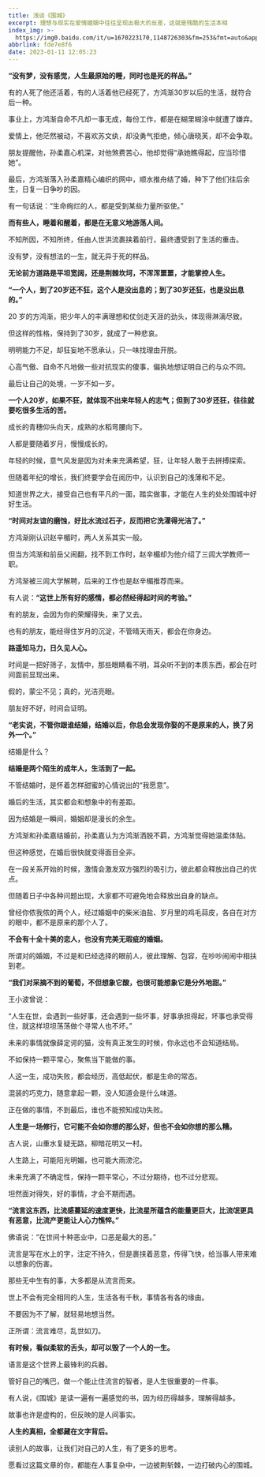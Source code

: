 ```yaml
---
title: 浅谈《围城》
excerpt: 理想与现实在爱情婚姻中往往呈现出极大的反差，这就是残酷的生活本相
index_img: >-
  https://img0.baidu.com/it/u=1670223170,1148726303&fm=253&fmt=auto&app=138&f=JPEG?w=640&h=283
abbrlink: fde7e8f6
date: 2023-01-11 12:05:23
---
```




**“没有梦，没有感觉，人生最原始的睡，同时也是死的样品。”**



有的人死了他还活着，有的人活着他已经死了，方鸿渐30岁以后的生活，就符合后一种。



事业上，方鸿渐自命不凡却一事无成，每份工作，都是在糊里糊涂中就遭了嫌弃。





爱情上，他茫然被动，不喜欢苏文纨，却没勇气拒绝，倾心唐晓芙，却不会争取。





朋友提醒他，孙柔嘉心机深，对他煞费苦心，他却觉得“承她瞧得起，应当珍惜她”。





最后，方鸿渐落入孙柔嘉精心编织的网中，顺水推舟结了婚，种下了他们往后余生，日复一日争吵的因。





有一句话说：“生命绚烂的人，都是受到某些力量所驱使。”





**而有些人，睡着和醒着，都是在无意义地游荡人间。**





不知所因，不知所终，任由人世洪流裹挟着前行，最终遭受到了生活的重击。





没有梦，没有想法的一生，就无异于死的样品。





**无论前方道路是平坦宽阔，还是荆棘坎坷，不浑浑噩噩，才能掌控人生。**





**“一个人，到了20岁还不狂，这个人是没出息的；到了30岁还狂，也是没出息的。”**





20 岁的方鸿渐，把少年人的丰满理想和仗剑走天涯的劲头，体现得淋漓尽致。





但这样的性格，保持到了30岁，就成了一种悲哀。





明明能力不足，却狂妄地不愿承认，只一味找理由开脱。





心高气傲、自命不凡地做一些对抗现实的傻事，偏执地想证明自己的与众不同。





最后让自己的处境，一岁不如一岁。





**一个人20岁，如果不狂，就体现不出来年轻人的志气；但到了30岁还狂，往往就要吃很多生活的苦。**





成长的青穗仰头向天，成熟的水稻弯腰向下。





人都是要随着岁月，慢慢成长的。





年轻的时候，意气风发是因为对未来充满希望，狂，让年轻人敢于去拼搏探索。





但随着年纪的增长，我们终要学会在阅历中，认识到自己的浅薄和不足。





知道世界之大，接受自己也有平凡的一面，踏实做事，才能在人生的处处围城中好好生活。





**“时间对友谊的磨蚀，好比水流过石子，反而把它洗濯得光洁了。”**





方鸿渐刚认识赵辛楣时，两人关系其实一般。





但当方鸿渐和前岳父闹翻，找不到工作时，赵辛楣却为他介绍了三闾大学教师一职。





方鸿渐被三闾大学解聘，后来的工作也是赵辛楣推荐而来。





有人说：**“这世上所有好的感情，都必然经得起时间的考验。”**





有的朋友，会因为你的荣耀得失，来了又去。





也有的朋友，能经得住岁月的沉淀，不管晴天雨天，都会在你身边。





**路遥知马力，日久见人心。**





时间是一把好筛子，友情中，那些眼睛看不明，耳朵听不到的本质东西，都会在时间面前显现出来。





假的，蒙尘不见；真的，光洁亮眼。





朋友好不好，时间会证明。





**“老实说，不管你跟谁结婚，结婚以后，你总会发现你娶的不是原来的人，换了另外一个。”**





结婚是什么？





**结婚是两个陌生的成年人，生活到了一起。**





不管结婚时，是怀着怎样甜蜜的心情说出的“我愿意”。





婚后的生活，其实都会和想象中的有差距。





因为结婚是一瞬间，婚姻却是漫长的余生。





方鸿渐和孙柔嘉结婚前，孙柔嘉认为方鸿渐洒脱不羁，方鸿渐觉得她温柔体贴。





但这种感觉，在婚后很快就变得面目全非。





在一段关系开始的时候，激情会激发双方强烈的吸引力，彼此都会释放出自己的优点。





但随着日子中各种问题出现，大家都不可避免地会释放出自身的缺点。





曾经你侬我侬的两个人，经过婚姻中的柴米油盐、岁月里的鸡毛蒜皮，各自在对方的眼中，都不是原来的那个人了。





**不会有十全十美的恋人，也没有完美无瑕疵的婚姻。**





所谓对的婚姻，不过是和已经选择的眼前人，彼此理解、包容，在吵吵闹闹中相扶到老。





**“我们对采摘不到的葡萄，不但想象它酸，也很可能想象它是分外地甜。”**





王小波曾说：







“人生在世，会遇到一些好事，还会遇到一些坏事，好事承担得起，坏事也承受得住，就这样坦坦荡荡做个寻常人也不坏。”





未来的事情就像薛定谔的猫，没有真正发生的时候，你永远也不会知道结局。





不如保持一颗平常心，聚焦当下能做的事。





人这一生，成功失败，都会经历，高低起伏，都是生命的常态。





混装的巧克力，随意拿起一颗，没人知道会是什么味道。





正在做的事情，不到最后，谁也不能预知成功失败。





**人生是一场修行，它可能不会如你想的那么好，但也不会如你想的那么糟。**





古人说，山重水复疑无路，柳暗花明又一村。





人生路上，可能阳光明媚，也可能大雨滂沱。





未来充满了不确定性，保持一颗平常心，不过分期待，也不过分悲观。





坦然面对得失，好的事情，才会不期而遇。







**“流言这东西，比流感蔓延的速度更快，比流星所蕴含的能量更巨大，比流氓更具有恶意，比流产更能让人心力憔悴。”**





佛语说：“在世间十种恶业中，口恶是最大的恶。”





流言是写在水上的字，注定不持久，但是裹挟着恶意，传得飞快，给当事人带来难以想象的伤害。





那些无中生有的事，大多都是从流言而来。





世上不会有完全相同的人生，生活各有千秋，事情各有各的缘由。





不要因为不了解，就轻易地想当然。





正所谓：流言难尽，乱世如刀。





**有时候，看似柔软的舌头，却可以毁了一个人的一生。**





语言是这个世界上最锋利的兵器。





管好自己的嘴巴，做一个能止住流言的智者，是人生很重要的一件事。





有人说，《围城》是读一遍有一遍感觉的书，因为经历得越多，理解得越多。





故事也许是虚构的，但反映的是人间事实。





**人生的真相，全都藏在文字背后。**





读别人的故事，让我们对自己的人生，有了更多的思考。





愿看过这篇文章的你，都能在人事复杂中，一边披荆斩棘，一边打破内心的围城。